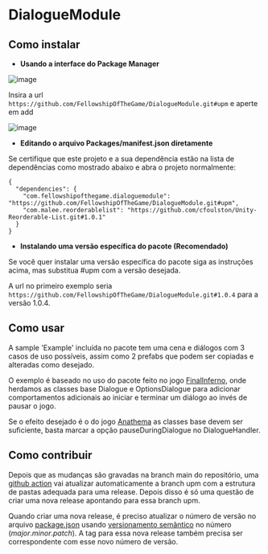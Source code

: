 # DialogueModule

## __Como instalar__
- __Usando a interface do Package Manager__

![image](https://user-images.githubusercontent.com/10902660/153759347-7959671b-517c-4c6f-8cf0-1b6ed2c5b7e5.png)

Insira a url ```https://github.com/FellowshipOfTheGame/DialogueModule.git#upm``` e aperte em add

![image](https://user-images.githubusercontent.com/10902660/153759448-f436817a-42ce-49a5-bbfd-fca1406b8ede.png)

- __Editando o arquivo Packages/manifest.json diretamente__

Se certifique que este projeto e a sua dependência estão na lista de dependências como mostrado abaixo e abra o projeto normalmente:

    {
      "dependencies": {
        "com.fellowshipofthegame.dialoguemodule": "https://github.com/FellowshipOfTheGame/DialogueModule.git#upm",
        "com.malee.reorderablelist": "https://github.com/cfoulston/Unity-Reorderable-List.git#1.0.1"
      }
    }

- __Instalando uma versão específica do pacote (Recomendado)__

Se você quer instalar uma versão específica do pacote siga as instruções acima, mas substitua #upm com a versão desejada.

A url no primeiro exemplo seria ```https://github.com/FellowshipOfTheGame/DialogueModule.git#1.0.4``` para a versão 1.0.4.

## __Como usar__

A sample 'Example' incluída no pacote tem uma cena e diálogos com 3 casos de uso possíveis, assim como 2 prefabs que podem ser copiadas e alteradas como desejado.

O exemplo é baseado no uso do pacote feito no jogo [FinalInferno](https://github.com/FellowshipOfTheGame/FinalInferno), onde herdamos as classes base Dialogue e OptionsDialogue para adicionar comportamentos adicionais ao iniciar e terminar um diálogo ao invés de pausar o jogo.

Se o efeito desejado é o do jogo [Anathema](https://github.com/FellowshipOfTheGame/anathema) as classes base devem ser suficiente, basta marcar a opção pauseDuringDialogue no DialogueHandler.

## __Como contribuir__

Depois que as mudanças são gravadas na branch main do repositório, uma [github action](.github/workflows/UpdateUPMBranch.yml) vai atualizar automaticamente a branch upm com a estrutura de pastas adequada para uma release. Depois disso é só uma questão de criar uma nova release apontando para essa branch upm.

Quando criar uma nova release, é preciso atualizar o número de versão no arquivo [package.json](Assets/UPM/package.json) usando [versionamento semântico](https://semver.org/lang/pt-BR/) no número (_major_._minor_._patch_). A tag para essa nova release também precisa ser correspondente com esse novo número de versão.
